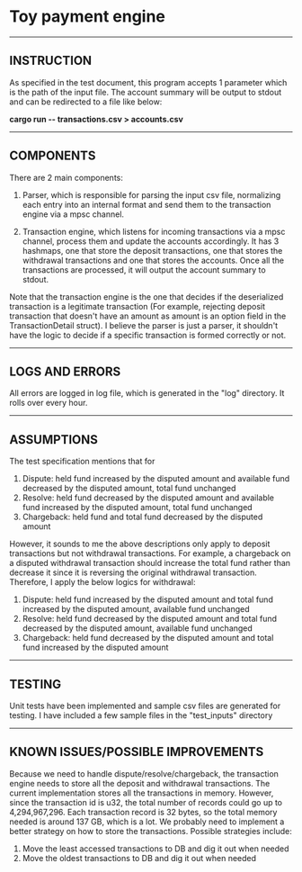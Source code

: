 # Toy payment engine

------------------------------
INSTRUCTION
------------------------------

As specified in the test document, this program accepts 1 parameter which is the path of the input file. The account summary will be output to stdout and can be redirected to a file like below:

**cargo run -- transactions.csv > accounts.csv**

------------------------------
COMPONENTS
------------------------------

There are 2 main components:

1) Parser, which is responsible for parsing the input csv file, normalizing each entry into an internal format and send them to the transaction engine via a mpsc channel.

2) Transaction engine, which listens for incoming transactions via a mpsc channel, process them and update the accounts accordingly. It has 3 hashmaps, one that store the deposit transactions, one that stores the withdrawal transactions and one that stores the accounts. Once all the transactions are processed, it will output the account summary to stdout. 

Note that the transaction engine is the one that decides if the deserialized transaction is a legitimate transaction (For example, rejecting deposit transaction that doesn't have an amount as amount is an option field in the TransactionDetail struct). I believe the parser is just a parser, it shouldn't have the logic to decide if a specific transaction is formed correctly or not.

------------------------------
LOGS AND ERRORS
------------------------------
All errors are logged in log file, which is generated in the "log" directory. It rolls over every hour.

------------------------------
ASSUMPTIONS
------------------------------
The test specification mentions that for
1) Dispute: held fund increased by the disputed amount and available fund decreased by the disputed amount, total fund unchanged
2) Resolve: held fund decreased by the disputed amount and available fund increased by the disputed amount, total fund unchanged
3) Chargeback: held fund and total fund decreased by the disputed amount

However, it sounds to me the above descriptions only apply to deposit transactions but not withdrawal transactions. For example, a chargeback on a disputed withdrawal transaction should increase the total fund rather than decrease it since it is reversing the original withdrawal transaction. Therefore, I apply the below logics for withdrawal:
1) Dispute: held fund increased by the disputed amount and total fund increased by the disputed amount, available fund unchanged
2) Resolve: held fund decreased by the disputed amount and total fund decreased by the disputed amount, available fund unchanged
3) Chargeback: held fund decreased by the disputed amount and total fund increased by the disputed amount

------------------------------
TESTING
------------------------------
Unit tests have been implemented and sample csv files are generated for testing. I have included a few sample files in the "test_inputs" directory

------------------------------
KNOWN ISSUES/POSSIBLE IMPROVEMENTS
------------------------------
Because we need to handle dispute/resolve/chargeback, the transaction engine needs to store all the deposit and withdrawal transactions. The current implementation stores all the transactions in memory. However, since the transaction id is u32, the total number of records could go up to 4,294,967,296. Each transaction record is 32 bytes, so the total memory needed is around 137 GB, which is a lot. We probably need to implement a better strategy on how to store the transactions. Possible strategies include:
1) Move the least accessed transactions to DB and dig it out when needed
2) Move the oldest transactions to DB and dig it out when needed
